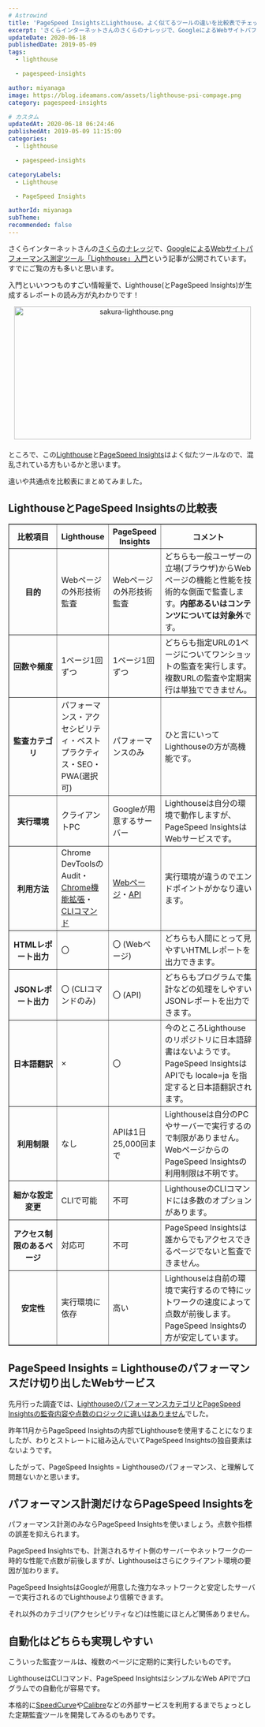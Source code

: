 ```yaml
---
# Astrowind
title: 'PageSpeed InsightsとLighthouse。よく似てるツールの違いを比較表でチェック！'
excerpt: 'さくらインターネットさんのさくらのナレッジで、GoogleによるWebサイトパフ...'
updateDate: 2020-06-18
publishedDate: 2019-05-09
tags: 
  - lighthouse

  - pagespeed-insights

author: miyanaga
image: https://blog.ideamans.com/assets/lighthouse-psi-compage.png
category: pagespeed-insights

# カスタム
updatedAt: 2020-06-18 06:24:46
publishedAt: 2019-05-09 11:15:09
categories: 
  - lighthouse

  - pagespeed-insights

categoryLabels: 
  - Lighthouse

  - PageSpeed Insights

authorId: miyanaga
subTheme: 
recommended: false
---
```


さくらインターネットさんの[さくらのナレッジ](https://knowledge.sakura.ad.jp/)で、[GoogleによるWebサイトパフォーマンス測定ツール「Lighthouse」入門](https://knowledge.sakura.ad.jp/21477/)という記事が公開されています。すでにご覧の方も多いと思います。

入門といいつつものすごい情報量で、Lighthouse(とPageSpeed Insights)が生成するレポートの読み方が丸わかりです！

<a href="https://knowledge.sakura.ad.jp/21477/"><img alt="sakura-lighthouse.png" src="https://blog.ideamans.com/assets_c/2019/05/1355c5d272d8f09b110177b8752409bf36b59c21-thumb-480xauto-1015.png" width="480" height="270" class="mt-image-center" style="text-align: center; display: block; margin: 0 auto 20px;" /></a>

ところで、この[Lighthouse](https://developers.google.com/web/tools/lighthouse/?hl=ja)と[PageSpeed Insights](https://developers.google.com/speed/pagespeed/insights/?hl=ja)はよく似たツールなので、混乱されている方もいるかと思います。

違いや共通点を比較表にまとめてみました。

## LighthouseとPageSpeed Insightsの比較表

<table border="1" cellpadding="5" cellspacing="0" class="tablestyle">
	<tr>
		<th width="20%">比較項目</th>
		<th width="20%">Lighthouse</th>
		<th width="20%">PageSpeed Insights</th>
		<th width="40%">コメント</th>
	</tr>
	<tr>
		<th>目的</th>
		<td>Webページの外形技術監査</td>
		<td>Webページの外形技術監査</td>
		<td>どちらも一般ユーザーの立場(ブラウザ)からWebページの機能と性能を技術的な側面で監査します。<strong>内部あるいはコンテンツについては対象外</strong>です。</td>
	</tr>
	<tr>
		<th>回数や頻度</th>
		<td>1ページ1回ずつ</td>
		<td>1ページ1回ずつ</td>
		<td>どちらも指定URLの1ページについてワンショットの監査を実行します。複数URLの監査や定期実行は単独でできません。</td>
	</tr>
	<tr>
		<th>監査カテゴリ</th>
		<td>パフォーマンス・アクセシビリティ・ベストプラクティス・SEO・PWA(選択可)</td>
		<td>パフォーマンスのみ</td>
		<td>ひと言にいってLighthouseの方が高機能です。</td>
	</tr>
	<tr>
		<th>実行環境</th>
		<td>クライアントPC</td>
		<td>Googleが用意するサーバー</td>
		<td>Lighthouseは自分の環境で動作しますが、PageSpeed InsightsはWebサービスです。</td>
	</tr>
	<tr>
		<th>利用方法</th>
		<td>Chrome DevToolsのAudit・<a href="https://chrome.google.com/webstore/detail/lighthouse/blipmdconlkpinefehnmjammfjpmpbjk?hl=ja">Chrome機能拡張</a>・<a href="https://www.npmjs.com/package/lighthouse">CLIコマンド</a></td>
		<td><a href="https://developers.google.com/speed/pagespeed/insights/?hl=ja">Webページ</a>・<a href="https://developers.google.com/speed/docs/insights/v5/get-started">API</a></td>
		<td>実行環境が違うのでエンドポイントがかなり違います。</td>
	</tr>
	<tr>
		<th>HTMLレポート出力</th>
		<td>〇</td>
		<td>〇 (Webページ)</td>
		<td>どちらも人間にとって見やすいHTMLレポートを出力できます。</td>
	</tr>
	<tr>
		<th>JSONレポート出力</th>
		<td>〇 (CLIコマンドのみ)</td>
		<td>〇 (API)</td>
		<td>どちらもプログラムで集計などの処理をしやすいJSONレポートを出力できます。</td>
	</tr>
	<tr>
		<th>日本語翻訳</th>
		<td>×</td>
		<td>〇</td>
		<td>今のところLighthouseのリポジトリに日本語辞書はないようです。PageSpeed InsightsはAPIでも locale=ja を指定すると日本語翻訳されます。</td>
	</tr>
	<tr>
		<th>利用制限</th>
		<td>なし</td>
		<td>APIは1日25,000回まで</td>
		<td>Lighthouseは自分のPCやサーバーで実行するので制限がありません。WebページからのPageSpeed Insightsの利用制限は不明です。</td>
	</tr>
	<tr>
		<th>細かな設定変更</th>
		<td>CLIで可能</td>
		<td>不可</td>
		<td>LighthouseのCLIコマンドには多数のオプションがあります。</td>
	</tr>
	<tr>
		<th>アクセス制限のあるページ</th>
		<td>対応可</td>
		<td>不可</td>
		<td>PageSpeed Insightsは誰からでもアクセスできるページでないと監査できません。</td>
	</tr>
	<tr>
		<th>安定性</th>
		<td>実行環境に依存</td>
		<td>高い</td>
		<td>Lighthouseは自前の環境で実行するので特にットワークの速度によって点数が前後します。PageSpeed Insightsの方が安定しています。</td>
	</tr>
</table>

## PageSpeed Insights = Lighthouseのパフォーマンスだけ切り出したWebサービス

先月行った調査では、[LighthouseのパフォーマンスカテゴリとPageSpeed Insightsの監査内容や点数のロジックに違いはありません](https://qiita.com/miyanaga/items/d38124cdd64a1999fed9)でした。

昨年11月からPageSpeed Insightsの内部でLighthouseを使用することになりましたが、わりとストレートに組み込んでいてPageSpeed Insightsの独自要素はないようです。

したがって、PageSpeed Insights = Lighthouseのパフォーマンス、と理解して問題ないかと思います。

## パフォーマンス計測だけならPageSpeed Insightsを

パフォーマンス計測のみならPageSpeed Insightsを使いましょう。点数や指標の誤差を抑えられます。

PageSpeed Insightsでも、計測されるサイト側のサーバーやネットワークの一時的な性能で点数が前後しますが、Lighthouseはさらにクライアント環境の要因が加わります。

PageSpeed InsightsはGoogleが用意した強力なネットワークと安定したサーバーで実行されるのでLighthouseより信頼できます。

それ以外のカテゴリ(アクセシビリティなど)は性能にほとんど関係ありません。

## 自動化はどちらも実現しやすい

こういった監査ツールは、複数のページに定期的に実行したいものです。

LighthouseはCLIコマンド、PageSpeed InsightsはシンプルなWeb APIでプログラムでの自動化が容易です。

本格的に[SpeedCurve](https://speedcurve.com/)や[Calibre](https://calibreapp.com/)などの外部サービスを利用するまでちょっとした定期監査ツールを開発してみるのもありです。